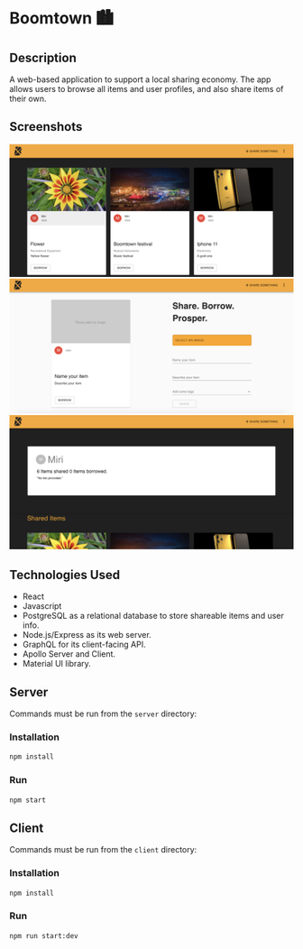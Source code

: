 # Boomtown 🏙

## Description
A web-based application to support a local sharing economy. 
The app allows users to browse all items and user profiles, and also share items of their own.

## Screenshots
![](client/src/images/BT1.png)
![](client/src/images/BT2.png)
![](client/src/images/BT3.png)

## Technologies Used
* React
* Javascript
* PostgreSQL as a relational database to store shareable items and user info.
* Node.js/Express as its web server.
* GraphQL for its client-facing API.
* Apollo Server and Client.
* Material UI library.

## Server

Commands must be run from the `server` directory:

### Installation

```bash
npm install
```

### Run

```bash
npm start
```

## Client

Commands must be run from the `client` directory:

### Installation

```bash
npm install
```

### Run

```bash
npm run start:dev
```
